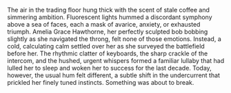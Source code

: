 The air in the trading floor hung thick with the scent of stale coffee and simmering ambition.  Fluorescent lights hummed a discordant symphony above a sea of faces, each a mask of avarice, anxiety, or exhausted triumph.  Amelia Grace Hawthorne, her perfectly sculpted bob bobbing slightly as she navigated the throng, felt none of those emotions.  Instead, a cold, calculating calm settled over her as she surveyed the battlefield before her.  The rhythmic clatter of keyboards, the sharp crackle of the intercom, and the hushed, urgent whispers formed a familiar lullaby that had lulled her to sleep and woken her to success for the last decade. Today, however, the usual hum felt different, a subtle shift in the undercurrent that prickled her finely tuned instincts. Something was about to break.
